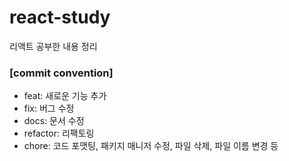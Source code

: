 # react-study
리액트 공부한 내용 정리

### [commit convention]
- feat: 새로운 기능 추가
- fix: 버그 수정
- docs: 문서 수정
- refactor: 리팩토링
- chore: 코드 포맷팅, 패키지 매니저 수정, 파일 삭제, 파일 이름 변경 등
